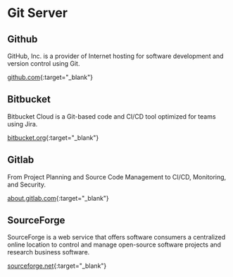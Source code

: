 # Git Server

## Github

GitHub, Inc. is a provider of Internet hosting for software development and version control using Git.

[github.com](https://github.com/){:target="_blank"}

## Bitbucket

Bitbucket Cloud is a Git-based code and CI/CD tool optimized for teams using Jira.

[bitbucket.org](https://bitbucket.org/){:target="_blank"}

## Gitlab

From Project Planning and Source Code Management to CI/CD, Monitoring, and Security.

[about.gitlab.com](https://about.gitlab.com/){:target="_blank"}

## SourceForge

SourceForge is a web service that offers software consumers a centralized online location to control and manage open-source software projects and research business software.

[sourceforge.net](https://sourceforge.net/){:target="_blank"}

